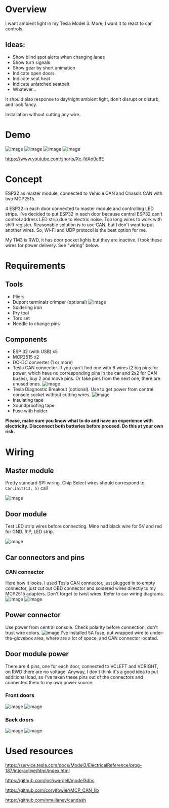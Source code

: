 # Overview
I want ambient light in my Tesla Model 3. More, I want it to react to car controls.
## Ideas:
- Show blind spot alerts when changing lanes
- Show turn signals
- Show gear by short animation
- Indicate open doors
- Indicate seat heat
- Indicate unlatched seatbelt
- Whatever...

It should also response to day/night ambient light, don't disrupt or disturb, and look fancy.

Installation without cutting any wire.

# Demo
![image](images/overview1.jpg)
![image](images/overview2.jpg)
![image](images/overview3.jpg)
![image](images/overview4.jpg)

https://www.youtube.com/shorts/Xc-fdAo0e8E

# Concept

ESP32 as master module, connected to Vehicle CAN and Chassis CAN with two MCP2515.

4 ESP32 in each door connected to master module and controlling LED strips.
I've decided to put ESP32 in each door because central ESP32 can't control address LED strip due to electric noise. Too long wires to work with shift register.
Reasonable solution is to use CAN, but I don't want to put another wires. So, Wi-Fi and UDP protocol is the best option for me.

My TM3 is RWD, it has door pocket lights but they are inactive. I took these wires for power delivery. See "wiring" below.

# Requirements

## Tools
- Pliers
- Dupont terminals crimper (optional)
![image](images/tools-crimper.png)
- Soldering iron
- Pry tool
- Torx set
- Needle to change pins

## Components
- ESP 32 (with USB) x5
- MCP2515 x2
- DC-DC converter (1 or more)
- Tesla CAN connector. If you can`t find one with 6 wires (2 big pins for power, which have no corresponding pins in the car and 2x2 for CAN buses), buy 2 and move pins. Or take pins from the next one, there are unused ones. 
![image](images/connector-can3.png)
- Tesla Diagnostic Breakout (optional). Use to get power from central console socket without cutting wires.
![image](images/connector-power1.png)
- Insulating tape
- Soundproofing tape
- Fuse with holder

**Please, make sure you know what to do and have an experience with electricity. Disconnect both batteries before proceed.
Do this at your own risk.**

# Wiring

## Master module

Pretty standard SPI wiring. Chip Select wires should correspond to `Car.init(13, 5)` call

![image](images/master-wiring-1.png)

## Door module

Test LED strip wires before connecting. Mine had black wire for 5V and red for GND. RIP, LED strip.

![image](images/door-wiring-1.png)

## Car connectors and pins

### CAN connector

Here how it looks. I used Tesla CAN connector, just plugged in to empty connector, just cut out OBD connector and soldered wires directly to my MCP2515 adapters. 
Don't forget to twist wires.
Refer to car wiring diagrams.
![image](images/connector-can1.png)
![image](images/connector-can2.png)

## Power connector
Use power from central console. Check polarity before connection, don't trust wire colors.
![image](images/connector-power2.png)
I've installed 5A fuse, put wrapped wire to under-the-glovebox area, where are a lot of space, and CAN connector located. 

## Door module power
There are 4 pins, one for each door, connected to VCLEFT and VCRIGHT, on RWD there are no voltage.
Anyway, I don't think it's a good idea to put additional load, so I've taken these pins out of the connectors and connected them to my own power source.
### Front doors
![image](images/connector-door1.png)
![image](images/connector-door2.png)
### Back doors
![image](images/connector-door3.png)
![image](images/connector-door4.png)

# Used resources

https://service.tesla.com/docs/Model3/ElectricalReference/prog-187/interactive/html/index.html

https://github.com/joshwardell/model3dbc

https://github.com/coryjfowler/MCP_CAN_lib

https://github.com/nmullaney/candash
